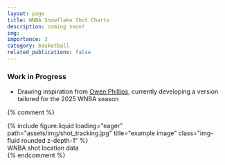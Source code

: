 ```yaml
---
layout: page
title: WNBA Snowflake Shot Charts
description: coming soon!
img:
importance: 3
category: basketball
related_publications: false
---
```


### Work in Progress

- Drawing inspiration from [Owen Phillips](https://thef5.substack.com/p/hex-snowflake-charts), currently developing a version tailored for the 2025 WNBA season

{% comment %}
<div class="row">
    <div class="col-sm mt-3 mt-md-0">
        {% include figure.liquid loading="eager" path="assets/img/shot_tracking.jpg" title="example image" class="img-fluid rounded z-depth-1" %}
    </div>
</div>
<div class="caption">
    WNBA shot location data
</div>
{% endcomment %}
